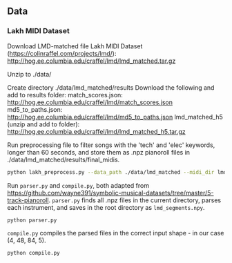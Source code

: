 ## Data

### Lakh MIDI Dataset

Download LMD-matched file Lakh MIDI Dataset (https://colinraffel.com/projects/lmd/): 
http://hog.ee.columbia.edu/craffel/lmd/lmd_matched.tar.gz

Unzip to ./data/

Create directory ./data/lmd_matched/results
Download the following and add to results folder:
match_scores.json: http://hog.ee.columbia.edu/craffel/lmd/match_scores.json
md5_to_paths.json: http://hog.ee.columbia.edu/craffel/lmd/md5_to_paths.json
lmd_matched_h5 (unzip and add to folder): http://hog.ee.columbia.edu/craffel/lmd/lmd_matched_h5.tar.gz

Run preprocessing file to filter songs with the 'tech' and 'elec' keywords, longer than 60 seconds, and store them as .npz pianoroll files in ./data/lmd_matched/results/final_midis.
```bash
python lakh_preprocess.py --data_path ./data/lmd_matched --midi_dir lmd_matched --meta_dir lmd_matched_h5 --keyword_list tech elec --min_length 60
```

Run `parser.py` and `compile.py`, both adapted from https://github.com/wayne391/symbolic-musical-datasets/tree/master/5-track-pianoroll.
`parser.py` finds all .npz files in the current directory, parses each instrument, and saves in the root directory as `lmd_segments.npy`.
```bash
python parser.py
```

`compile.py` compiles the parsed files in the correct input shape - in our case (4, 48, 84, 5).
```bash
python compile.py
```
